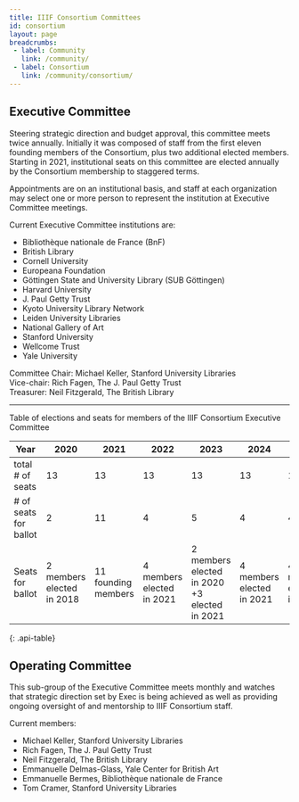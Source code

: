 ```yaml
---
title: IIIF Consortium Committees
id: consortium
layout: page
breadcrumbs:
 - label: Community
   link: /community/
 - label: Consortium
   link: /community/consortium/
---
```


## Executive Committee

Steering strategic direction and budget approval, this committee meets twice annually. Initially it was composed of staff from the first eleven founding members of the Consortium, plus two additional elected members. Starting in 2021, institutional seats on this committee are elected annually by the Consortium membership to staggered terms.

Appointments are on an institutional basis, and staff at each organization may select one or more person to represent the institution at Executive Committee meetings. 

Current Executive Committee institutions are:

- Bibliothèque nationale de France (BnF)
- British Library
- Cornell University
- Europeana Foundation
- Göttingen State and University Library (SUB Göttingen)
- Harvard University
- J. Paul Getty Trust
- Kyoto University Library Network
- Leiden University Libraries
- National Gallery of Art
- Stanford University
- Wellcome Trust
- Yale University

Committee Chair: Michael Keller, Stanford University Libraries  
Vice-chair: Rich Fagen, The J. Paul Getty Trust  
Treasurer: Neil Fitzgerald, The British Library  

--- 

Table of elections and seats for members of the IIIF Consortium Executive Committee

|Year|2020|2021|2022|2023|2024|2025|
|--- |--- |--- |--- |--- |--- |--- |
|total # of seats|13|13|13|13|13|13|
|# of seats for ballot|2|11|4|5|4|4|
|Seats for ballot|2 members elected in 2018|11 founding members|4 members elected in  2021|2 members elected  in 2020 +3 elected in 2021|4 members elected in  2021|4 members elected in  2022|
{: .api-table}

## Operating Committee

This sub-group of the Executive Committee meets monthly and watches that strategic direction set by Exec is being achieved as well as providing ongoing oversight of and mentorship to IIIF Consortium staff.

Current members:

- Michael Keller, Stanford University Libraries
- Rich Fagen, The J. Paul Getty Trust
- Neil Fitzgerald, The British Library
- Emmanuelle Delmas-Glass, Yale Center for British Art
- Emmanuelle Bermes, Bibliothèque nationale de France
- Tom Cramer, Stanford University Libraries

